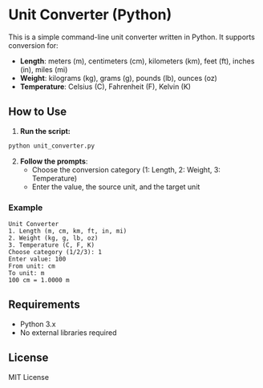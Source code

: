 # Unit Converter (Python)

This is a simple command-line unit converter written in Python. It supports conversion for:

- **Length**: meters (m), centimeters (cm), kilometers (km), feet (ft), inches (in), miles (mi)
- **Weight**: kilograms (kg), grams (g), pounds (lb), ounces (oz)
- **Temperature**: Celsius (C), Fahrenheit (F), Kelvin (K)

## How to Use

1. **Run the script:**

```bash
python unit_converter.py
```

2. **Follow the prompts**:
    - Choose the conversion category (1: Length, 2: Weight, 3: Temperature)
    - Enter the value, the source unit, and the target unit

### Example

```text
Unit Converter
1. Length (m, cm, km, ft, in, mi)
2. Weight (kg, g, lb, oz)
3. Temperature (C, F, K)
Choose category (1/2/3): 1
Enter value: 100
From unit: cm
To unit: m
100 cm = 1.0000 m
```

## Requirements

- Python 3.x
- No external libraries required

## License

MIT License
